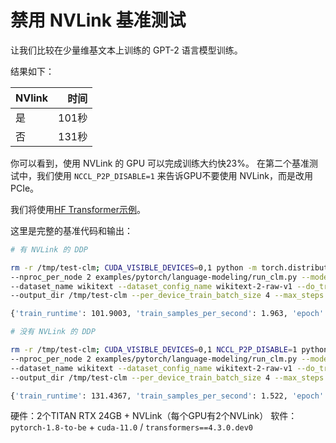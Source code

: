 # 禁用 NVLink 基准测试

让我们比较在少量维基文本上训练的 GPT-2 语言模型训练。

结果如下：

| NVlink | 时间 |
| -----  | ---: |
| 是     | 101秒 |
| 否     | 131秒 |

你可以看到，使用 NVLink 的 GPU 可以完成训练大约快23%。 在第二个基准测试中，我们使用 `NCCL_P2P_DISABLE=1` 来告诉GPU不要使用 NVLink，而是改用 PCIe。

我们将使用[HF Transformer示例](https://github.com/huggingface/transformers/blob/58e3d23e97078f361a533b9ec4a6a2de674ea52a/examples/pytorch/language-modeling/run_clm.py)。

这里是完整的基准代码和输出：

```bash
# 有 NVLink 的 DDP

rm -r /tmp/test-clm; CUDA_VISIBLE_DEVICES=0,1 python -m torch.distributed.launch \
--nproc_per_node 2 examples/pytorch/language-modeling/run_clm.py --model_name_or_path gpt2 \
--dataset_name wikitext --dataset_config_name wikitext-2-raw-v1 --do_train \
--output_dir /tmp/test-clm --per_device_train_batch_size 4 --max_steps 200

{'train_runtime': 101.9003, 'train_samples_per_second': 1.963, 'epoch': 0.69}

# 没有 NVLink 的 DDP

rm -r /tmp/test-clm; CUDA_VISIBLE_DEVICES=0,1 NCCL_P2P_DISABLE=1 python -m torch.distributed.launch \
--nproc_per_node 2 examples/pytorch/language-modeling/run_clm.py --model_name_or_path gpt2 \
--dataset_name wikitext --dataset_config_name wikitext-2-raw-v1 --do_train
--output_dir /tmp/test-clm --per_device_train_batch_size 4 --max_steps 200

{'train_runtime': 131.4367, 'train_samples_per_second': 1.522, 'epoch': 0.69}
```

硬件：2个TITAN RTX 24GB + NVLink（每个GPU有2个NVLink）
软件：`pytorch-1.8-to-be` + `cuda-11.0` / `transformers==4.3.0.dev0`